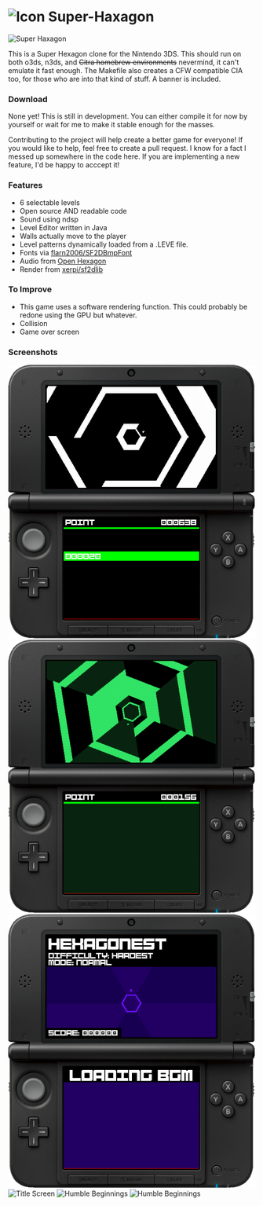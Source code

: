 # ![Icon](./resource/icon.png "Icon") Super-Haxagon

![Super Haxagon](./resource/banner.png "Banner")

This is a Super Hexagon clone for the Nintendo 3DS. This should run on both o3ds, n3ds, and ~~Citra homebrew environments~~ nevermind, it can't emulate it fast enough. The Makefile also creates a CFW compatible CIA too, for those who are into that kind of stuff. A banner is included.

### Download

None yet! This is still in development. You can either compile it for now by yourself or wait for me to make it stable enough for the masses.

Contributing to the project will help create a better game for everyone! If you would like to help, feel free to create a pull request. I know for a fact I messed up somewhere in the code here. If you are implementing a new feature, I'd be happy to acccept it! 

### Features

 * 6 selectable levels
 * Open source AND readable code
 * Sound using ndsp
 * Level Editor written in Java
 * Walls actually move to the player
 * Level patterns dynamically loaded from a .LEVE file.
 * Fonts via [flarn2006/SF2DBmpFont](https://github.com/flarn2006/SF2DBmpFont)
 * Audio from [Open Hexagon](http://vittorioromeo.info/projects.html)
 * Render from [xerpi/sf2dlib](https://github.com/xerpi/sf2dlib)

### To Improve

 * This game uses a software rendering function. This could probably be redone using the GPU but whatever.
 * Collision
 * Game over screen

### Screenshots

![Walls](./media/scr_6_MERGED.png "The walls move twoards you!")
![Spirallll!](./media/scr_4_MERGED.png "Spiralllll!")
![Music](./media/scr_5_MERGED.png "Music!")
![Title Screen](./media/scr_3_MERGED.png "One of the many modes")
![Humble Beginnings](./media/scr_2_MERGED.png "Human Arrow")
![Humble Beginnings](./media/scr_1_MERGED.png "Screenshot")

